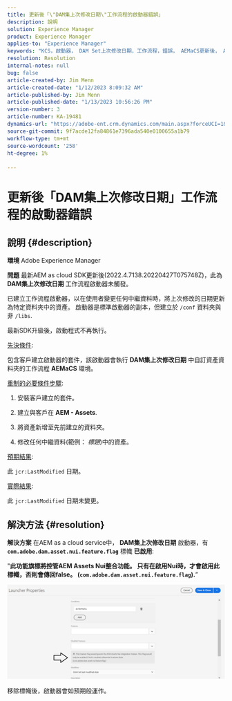 ```yaml
---
title: 更新後「\"DAM集上次修改日期\"工作流程的啟動器錯誤」
description: 說明
solution: Experience Manager
product: Experience Manager
applies-to: "Experience Manager"
keywords: "KCS，啟動器， DAM Set上次修改日期，工作流程，錯誤， AEMaCS更新後， AEM, Adobe Experience Manager，觸發，觸發，疑難排解"
resolution: Resolution
internal-notes: null
bug: false
article-created-by: Jim Menn
article-created-date: "1/12/2023 8:09:32 AM"
article-published-by: Jim Menn
article-published-date: "1/13/2023 10:56:26 PM"
version-number: 3
article-number: KA-19481
dynamics-url: "https://adobe-ent.crm.dynamics.com/main.aspx?forceUCI=1&pagetype=entityrecord&etn=knowledgearticle&id=cc5fc26b-5092-ed11-aad1-6045bd0065f9"
source-git-commit: 9f7acde12fa84861e7396ada540e0100655a1b79
workflow-type: tm+mt
source-wordcount: '258'
ht-degree: 1%

---
```


# 更新後「DAM集上次修改日期」工作流程的啟動器錯誤

## 說明 {#description}


<b>環境</b>
Adobe Experience Manager

<b>問題</b>
最新AEM as cloud SDK更新後(2022.4.7138.20220427T075748Z)，此為 <b>DAM集上次修改日期</b> 工作流程啟動器未觸發。

已建立工作流程啟動器，以在使用者變更任何中繼資料時，將上次修改的日期更新為特定資料夾中的資產。
啟動器是標準啟動器的副本，但建立於 `/conf` 資料夾與非 `/libs`.

最新SDK升級後，啟動程式不再執行。

<u>先決條件</u>:

包含客戶建立啟動器的套件，該啟動器會執行 <b>DAM集上次修改日期</b> 中自訂資產資料夾的工作流程 <b>AEMaCS</b> 環境。

<u>重制的必要條件步驟</u>:

1. 安裝客戶建立的套件。

2. 建立與客戶在 <b>AEM - Assets</b>.

3. 將資產新增至先前建立的資料夾。

4. 修改任何中繼資料(範例： *標題*)中的資產。

<u>預期結果</u>:

此 `jcr:LastModified` 日期。

<u>實際結果</u>:

此 `jcr:LastModified` 日期未變更。


## 解決方法 {#resolution}


<b>解決方案</b>
在AEM as a cloud service中， <b>DAM集上次修改日期</b> 啟動器，有 <b>`com.adobe.dam.asset.nui.feature.flag`</b> 標幟 <b>已啟用</b>:

&quot;<b>此功能旗標將控管AEM Assets Nui整合功能。 只有在啟用Nui時，才會啟用此標幟，否則會傳回false。 (`com.adobe.dam.asset.nui.feature.flag`).</b>”

![](assets/f0aaf60a-33d1-ec11-a7b5-00224809ccc2.png)

移除標幟後，啟動器會如預期般運作。
